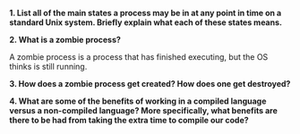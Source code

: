 **1. List all of the main states a process may be in at any point in time on a standard Unix system. Briefly explain what each of these states means.**

**2. What is a zombie process?**

A zombie process is a process that has finished executing, but the OS thinks is still running.

**3. How does a zombie process get created? How does one get destroyed?**

**4. What are some of the benefits of working in a compiled language versus a non-compiled language? More specifically, what benefits are there to be had from taking the extra time to compile our code?**
